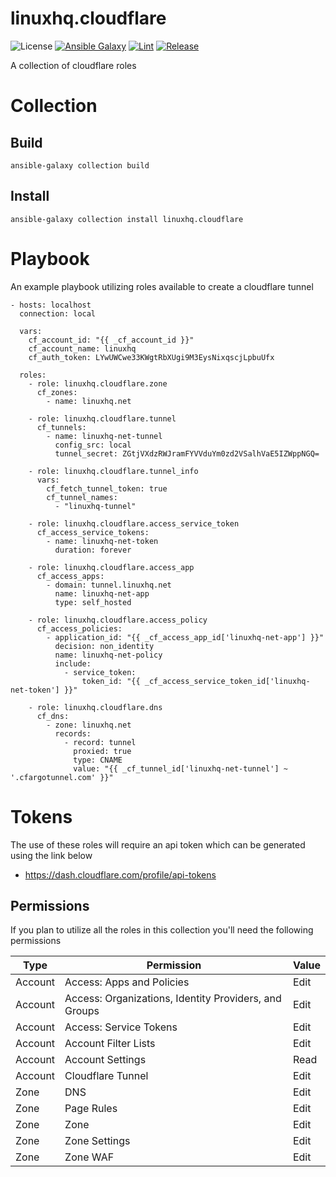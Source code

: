 # linuxhq.cloudflare

![License](https://img.shields.io/badge/license-GPLv3-lightgreen)
[![Ansible Galaxy](https://img.shields.io/badge/collection-linuxhq.cloudflare-blue)](https://galaxy.ansible.com/linuxhq/cloudflare)
[![Lint](https://github.com/linuxhq/ansible-collection-cloudflare/actions/workflows/pre-commit.yml/badge.svg)](https://github.com/linuxhq/ansible-collection-cloudflare/actions/workflows/pre-commit.yml)
[![Release](https://github.com/linuxhq/ansible-collection-cloudflare/actions/workflows/release.yml/badge.svg)](https://github.com/linuxhq/ansible-collection-cloudflare/actions/workflows/release.yml)

A collection of cloudflare roles

# Collection

## Build

    ansible-galaxy collection build

## Install

    ansible-galaxy collection install linuxhq.cloudflare

# Playbook

An example playbook utilizing roles available to create a cloudflare tunnel

    - hosts: localhost
      connection: local

      vars:
        cf_account_id: "{{ _cf_account_id }}"
        cf_account_name: linuxhq
        cf_auth_token: LYwUWCwe33KWgtRbXUgi9M3EysNixqscjLpbuUfx

      roles:
        - role: linuxhq.cloudflare.zone
          cf_zones:
            - name: linuxhq.net

        - role: linuxhq.cloudflare.tunnel
          cf_tunnels:
            - name: linuxhq-net-tunnel
              config_src: local
              tunnel_secret: ZGtjVXdzRWJramFYVVduYm0zd2VSalhVaE5IZWppNGQ=

        - role: linuxhq.cloudflare.tunnel_info
          vars:
            cf_fetch_tunnel_token: true
            cf_tunnel_names:
              - "linuxhq-tunnel"
          
        - role: linuxhq.cloudflare.access_service_token
          cf_access_service_tokens:
            - name: linuxhq-net-token
              duration: forever

        - role: linuxhq.cloudflare.access_app
          cf_access_apps:
            - domain: tunnel.linuxhq.net
              name: linuxhq-net-app
              type: self_hosted

        - role: linuxhq.cloudflare.access_policy
          cf_access_policies:
            - application_id: "{{ _cf_access_app_id['linuxhq-net-app'] }}"
              decision: non_identity
              name: linuxhq-net-policy
              include:
                - service_token:
                    token_id: "{{ _cf_access_service_token_id['linuxhq-net-token'] }}"

        - role: linuxhq.cloudflare.dns
          cf_dns:
            - zone: linuxhq.net
              records:
                - record: tunnel
                  proxied: true
                  type: CNAME
                  value: "{{ _cf_tunnel_id['linuxhq-net-tunnel'] ~ '.cfargotunnel.com' }}"

# Tokens

The use of these roles will require an api token which can be generated using the link below

* https://dash.cloudflare.com/profile/api-tokens

## Permissions

If you plan to utilize all the roles in this collection you'll need the following permissions

| Type    | Permission                                            | Value |
| ------- | ----------------------------------------------------- | ----- |
| Account | Access: Apps and Policies                             | Edit  |
| Account | Access: Organizations, Identity Providers, and Groups | Edit  |
| Account | Access: Service Tokens                                | Edit  |
| Account | Account Filter Lists                                  | Edit  |
| Account | Account Settings                                      | Read  |
| Account | Cloudflare Tunnel                                     | Edit  |
| Zone    | DNS                                                   | Edit  |
| Zone    | Page Rules                                            | Edit  |
| Zone    | Zone                                                  | Edit  |
| Zone    | Zone Settings                                         | Edit  |
| Zone    | Zone WAF                                              | Edit  |

